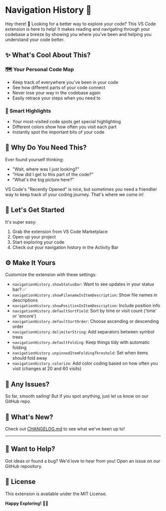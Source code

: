 # Navigation History 🧭

Hey there! 👋 Looking for a better way to explore your code? This VS Code extension is here to help! It makes reading and navigating through your codebase a breeze by showing you where you've been and helping you understand your code better.

## ✨ What's Cool About This?

### 🗺️ Your Personal Code Map

- Keep track of everywhere you've been in your code
- See how different parts of your code connect
- Never lose your way in the codebase again
- Easily retrace your steps when you need to

### 🎯 Smart Highlights

- Your most-visited code spots get special highlighting
- Different colors show how often you visit each part
- Instantly spot the important bits of your code

## 🤔 Why Do You Need This?

Ever found yourself thinking:

- "Wait, where was I just looking?"
- "How did I get to this part of the code?"
- "What's the big picture here?"

VS Code's "Recently Opened" is nice, but sometimes you need a friendlier way to keep track of your coding journey. That's where we come in!

## 🚀 Let's Get Started

It's super easy:

1. Grab the extension from VS Code Marketplace
2. Open up your project
3. Start exploring your code
4. Check out your navigation history in the Activity Bar

## ⚙️ Make It Yours

Customize the extension with these settings:

- `navigationHistory.showStatusBar`: Want to see updates in your status bar? ✅
- `navigationHistory.showFilenameInItemDescription`: Show file names in descriptions
- `navigationHistory.showPositionInItemDescription`: Include position info
- `navigationHistory.defaultSortField`: Sort by time or visit count ('time' or 'encore')
- `navigationHistory.defaultSortOrder`: Choose ascending or descending order
- `navigationHistory.delimiterString`: Add separators between symbol trees
- `navigationHistory.defaultFolding`: Keep things tidy with automatic folding
- `navigationHistory.unpinnedItemFoldingThreshold`: Set when items should fold away
- `navigationHistory.colorize`: Add color coding based on how often you visit (changes at 20 and 60 visits)

## 🐛 Any Issues?

So far, smooth sailing! But if you spot anything, just let us know on our GitHub repo.

## 📝 What's New?

Check out [CHANGELOG.md](CHANGELOG.md) to see what we've been up to!

---

## 🤝 Want to Help?

Got ideas or found a bug? We'd love to hear from you! Open an issue on our GitHub repository.

## 📜 License

This extension is available under the MIT License.

**Happy Exploring!** 🚀✨
